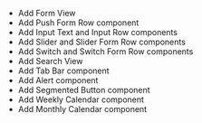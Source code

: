 - Add Form View
- Add Push Form Row component
- Add Input Text and Input Row components
- Add Slider and Slider Form Row components
- Add Switch and Switch Form Row components
- Add Search View
- Add Tab Bar component
- Add Alert component
- Add Segmented Button component
- Add Weekly Calendar component
- Add Monthly Calendar component
